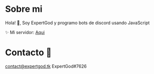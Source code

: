 # Sobre mi

Hola! 👋, Soy ExpertGod y programo bots de discord usando JavaScript

✨ Mi servidor: [Aqui](https://discord.gg/pxS868BWeF)

# Contacto 📩
contact@expertgod.tk
ExpertGod#7626